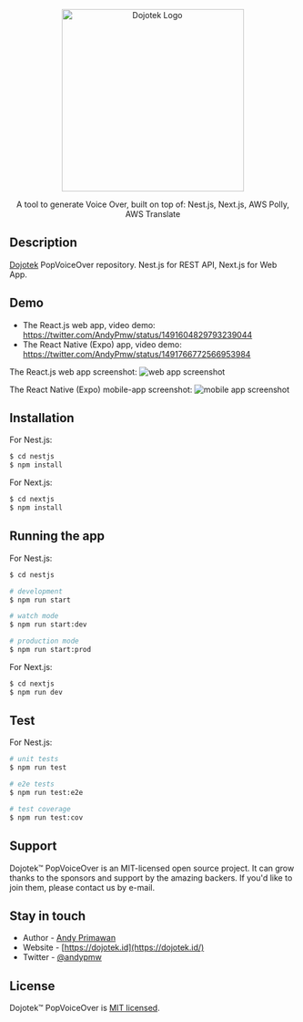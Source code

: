 <p align="center">
  <a href="http://dojotek.id/" target="blank"><img src="https://dojotek.id/content/images/size/w600/2020/04/dojotek-id-logo.png" width="320" alt="Dojotek Logo" /></a>
</p>

  <p align="center">A tool to generate Voice Over, built on top of: Nest.js, Next.js, AWS Polly, AWS Translate</p>

## Description

[Dojotek](https://dojotek.id) PopVoiceOver repository. Nest.js for REST API, Next.js for Web App.

## Demo

- The React.js web app, video demo: https://twitter.com/AndyPmw/status/1491604829793239044
- The React Native (Expo) app, video demo: https://twitter.com/AndyPmw/status/1491766772566953984

The React.js web app screenshot:
![web app screenshot](https://github.com/dojotek/popvoiceover/blob/main/pics/popvoiceover-web-nextjs.png?raw=true)

The React Native (Expo) mobile-app screenshot:
![mobile app screenshot](https://github.com/dojotek/popvoiceover/blob/main/pics/popvoiceover-mobile-react-native.png?raw=true)

## Installation

For Nest.js:

```bash
$ cd nestjs
$ npm install
```

For Next.js:

```bash
$ cd nextjs
$ npm install
```

## Running the app

For Nest.js:

```bash
$ cd nestjs

# development
$ npm run start

# watch mode
$ npm run start:dev

# production mode
$ npm run start:prod
```

For Next.js:

```bash
$ cd nextjs
$ npm run dev
```

## Test

For Nest.js:

```bash
# unit tests
$ npm run test

# e2e tests
$ npm run test:e2e

# test coverage
$ npm run test:cov
```

## Support

Dojotek™ PopVoiceOver is an MIT-licensed open source project. It can grow thanks to the sponsors and support by the amazing backers. If you'd like to join them, please contact us by e-mail.

## Stay in touch

- Author - [Andy Primawan](https://www.linkedin.com/in/andy-primawan/)
- Website - [https://dojotek.id](https://dojotek.id/)
- Twitter - [@andypmw](https://twitter.com/andypmw)

## License

Dojotek™ PopVoiceOver is [MIT licensed](LICENSE).
